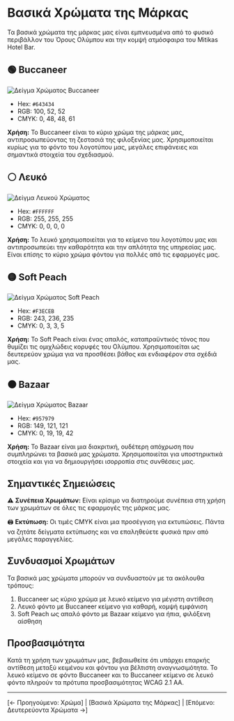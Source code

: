# Βασικά Χρώματα της Μάρκας

Τα βασικά χρώματα της μάρκας μας είναι εμπνευσμένα από το φυσικό περιβάλλον του Όρους Ολύμπου και την κομψή ατμόσφαιρα του Mitikas Hotel Bar.

## 🟢 Buccaneer

![Δείγμα Χρώματος Buccaneer](διαδρομή/προς/δείγμα-buccaneer.jpg)

- Hex: `#643434`
- RGB: 100, 52, 52
- CMYK: 0, 48, 48, 61

**Χρήση:** Το Buccaneer είναι το κύριο χρώμα της μάρκας μας, αντιπροσωπεύοντας τη ζεστασιά της φιλοξενίας μας. Χρησιμοποιείται κυρίως για το φόντο του λογοτύπου μας, μεγάλες επιφάνειες και σημαντικά στοιχεία του σχεδιασμού.

## ⚪ Λευκό

![Δείγμα Λευκού Χρώματος](διαδρομή/προς/δείγμα-λευκού.jpg)

- Hex: `#FFFFFF`
- RGB: 255, 255, 255
- CMYK: 0, 0, 0, 0

**Χρήση:** Το λευκό χρησιμοποιείται για το κείμενο του λογοτύπου μας και αντιπροσωπεύει την καθαρότητα και την απλότητα της υπηρεσίας μας. Είναι επίσης το κύριο χρώμα φόντου για πολλές από τις εφαρμογές μας.

## 🟡 Soft Peach

![Δείγμα Χρώματος Soft Peach](διαδρομή/προς/δείγμα-soft-peach.jpg)

- Hex: `#F3ECEB`
- RGB: 243, 236, 235
- CMYK: 0, 3, 3, 5

**Χρήση:** Το Soft Peach είναι ένας απαλός, καταπραϋντικός τόνος που θυμίζει τις ομιχλώδεις κορυφές του Ολύμπου. Χρησιμοποιείται ως δευτερεύον χρώμα για να προσθέσει βάθος και ενδιαφέρον στα σχέδιά μας.

## ⚫ Bazaar

![Δείγμα Χρώματος Bazaar](διαδρομή/προς/δείγμα-bazaar.jpg)

- Hex: `#957979`
- RGB: 149, 121, 121
- CMYK: 0, 19, 19, 42

**Χρήση:** Το Bazaar είναι μια διακριτική, ουδέτερη απόχρωση που συμπληρώνει τα βασικά μας χρώματα. Χρησιμοποιείται για υποστηρικτικά στοιχεία και για να δημιουργήσει ισορροπία στις συνθέσεις μας.

## Σημαντικές Σημειώσεις

⚠️ **Συνέπεια Χρωμάτων:** Είναι κρίσιμο να διατηρούμε συνέπεια στη χρήση των χρωμάτων σε όλες τις εφαρμογές της μάρκας μας.

🖨️ **Εκτύπωση:** Οι τιμές CMYK είναι μια προσέγγιση για εκτυπώσεις. Πάντα να ζητάτε δείγματα εκτύπωσης και να επαληθεύετε φυσικά πριν από μεγάλες παραγγελίες.

## Συνδυασμοί Χρωμάτων

Τα βασικά μας χρώματα μπορούν να συνδυαστούν με τα ακόλουθα τρόπους:

1. Buccaneer ως κύριο χρώμα με λευκό κείμενο για μέγιστη αντίθεση
2. Λευκό φόντο με Buccaneer κείμενο για καθαρή, κομψή εμφάνιση
3. Soft Peach ως απαλό φόντο με Bazaar κείμενο για ήπια, φιλόξενη αίσθηση

## Προσβασιμότητα

Κατά τη χρήση των χρωμάτων μας, βεβαιωθείτε ότι υπάρχει επαρκής αντίθεση μεταξύ κειμένου και φόντου για βέλτιστη αναγνωσιμότητα. Το λευκό κείμενο σε φόντο Buccaneer και το Buccaneer κείμενο σε λευκό φόντο πληρούν τα πρότυπα προσβασιμότητας WCAG 2.1 AA.

---

[← Προηγούμενο: Χρώμα] | [Βασικά Χρώματα της Μάρκας] | [Επόμενο: Δευτερεύοντα Χρώματα →]